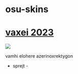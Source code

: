 # osu-skins

# [vaxei 2023](https://www.mediafire.com/file/o1i3nzto9z4ajx7/Vaxei_2023.osk/file)
![](https://prnt.sc/mbqzgy0MedCC)

vamhi elohere
azerinoxrektygon
- sprejt -
